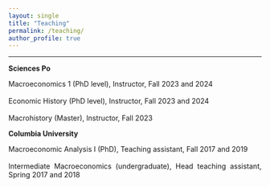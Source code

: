 ```yaml
---
layout: single
title: "Teaching"
permalink: /teaching/
author_profile: true
---
```

<hr />

<p style='text-align: justify;'><b>Sciences Po</b></p>

<p style='text-align: justify;'>Macroeconomics 1 (PhD level), Instructor, Fall 2023 and 2024<br>
<br>
Economic History (PhD level), Instructor, Fall 2023 and 2024<br>
<br>
Macrohistory (Master), Instructor, Fall 2023</p>

<p style='text-align: justify;'><b>Columbia University</b></p>

<p style='text-align: justify;'>Macroeconomic Analysis I (PhD), Teaching assistant, Fall 2017 and 2019<br>
<br>
Intermediate Macroeconomics (undergraduate), Head teaching assistant, Spring 2017 and 2018</p>
